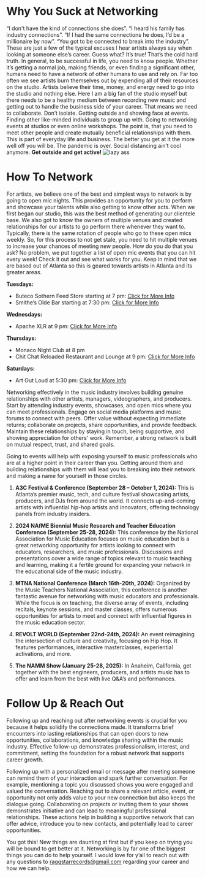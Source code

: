 <script lang='ts'>
  import BlogPageTemplate from '$lib/components/blog/BlogPageTemplate.svelte';
  import type { BlogCardProps } from '$lib/repositories/BlogPostRepository';
  import { ASSETS_PATH } from '$lib/repositories/BlogPostRepository';
  import { orderedBlogPosts } from '$lib/repositories/BlogPostRepository';
  import { page } from '$app/stores';

  const blogPostInfo: BlogCardProps = orderedBlogPosts.find((post) => post.slug === $page.route.id?.split('/')[3]);
  const assetsUrl = `${ASSETS_PATH}/${blogPostInfo.image}`;

  const gif1 = `${assetsUrl}/gif1.gif`;
</script>

<BlogPageTemplate
  title={blogPostInfo.title}
  subtitle={blogPostInfo.subtitle}
  published_date={blogPostInfo.date_published}
  coverImg={blogPostInfo.image}>

# Why You Suck at Networking
“I don't have the kind of connections she does”. “I heard his family has industry connections”. “If I had the same connections he does, I’d be a millionaire by now”. “You got to be connected to break into the industry”. These are just a few of the typical excuses I hear artists always say when looking at someone else’s career. Guess what? It’s true! That’s the cold hard truth. In general, to be successful in life, you need to know people. Whether it’s getting a normal job, making friends, or even finding a significant other, humans need to have a network of other humans to use and rely on. Far too often we see artists burn themselves out by expending all of their resources on the studio. Artists believe their time, money, and energy need to go into the studio and nothing else. Here I am a big fan of the studio myself but there needs to be a healthy medium between recording new music and getting out to handle the business side of your career. That means we need to collaborate. Don’t isolate. Getting outside and showing face at events. Finding other like-minded individuals to group up with. Going to networking events at studios or even online workshops. The point is, that you need to meet other people and create mutually beneficial relationships with them. This is part of everyday life and business. The better you get at it the more well off you will be. The pandemic is over. Social distancing ain’t cool anymore. **Get outside and get active!**
![lazy ass]({gif1})

# How To Network
For artists, we believe one of the best and simplest ways to network is by going to open mic nights. This provides an opportunity for you to perform and showcase your talents while also getting to know other acts. When we first began our studio, this was the best method of generating our clientele base. We also got to know the owners of multiple venues and created relationships for our artists to go perform there whenever they want to. Typically, there is the same rotation of people who go to these open mics weekly. So, for this process to not get stale, you need to hit multiple venues to increase your chances of meeting new people. How do you do that you ask? No problem, we put together a list of open mic events that you can hit every week! Check it out and see what works for you. Keep in mind that we are based out of Atlanta so this is geared towards artists in Atlanta and its greater areas.


**Tuesdays:**
- Buteco Sothern Feed Store starting at 7 pm: [Click for More Info](https://www.instagram.com/butecosounds/?hl=en)
- Smithe’s Olde Bar starting at 7:30 pm: [Click for More Info](https://www.sobatl.com/weekly-events)

**Wednesdays:**
- Apache XLR at 9 pm: [Click for More Info](https://apachexlr.com/faq/how-do-i-participate-in-the-open-mic)

**Thursdays:**
- Monaco Night Club at 8 pm
- Chit Chat Reloaded Restaurant and Lounge at 9 pm: [Click for More Info](https://www.instagram.com/p/C4geWmgAeVj/?hl=en)

**Saturdays:**
- Art Out Loud at 5:30 pm: [Click for More Info](https://www.eventbrite.com/e/art-out-loud-open-mic-variety-show-tickets-849668851407)

Networking effectively in the music industry involves building genuine relationships with other artists, managers, videographers, and producers. Start by attending industry events, showcases, and open mics where you can meet professionals. Engage on social media platforms and music forums to connect with peers. Offer value without expecting immediate returns; collaborate on projects, share opportunities, and provide feedback. Maintain these relationships by staying in touch, being supportive, and showing appreciation for others' work. Remember, a strong network is built on mutual respect, trust, and shared goals.

Going to events will help with exposing yourself to music professionals who are at a higher point in their career than you. Getting around them and building relationships with them will lead you to breaking into their network and making a name for yourself in those circles.

1. **A3C Festival & Conference (September 28 – October 1, 2024):** This is Atlanta’s premier music, tech, and culture festival showcasing artists, producers, and DJs from around the world. It connects up-and-coming artists with influential hip-hop artists and innovators, offering technology panels from industry insiders.

2. **2024 NAfME Biennial Music Research and Teacher Education Conference (September 25-28, 2024):** This conference by the National Association for Music Education focuses on music education but is a great networking opportunity for artists looking to connect with educators, researchers, and music professionals. Discussions and presentations cover a wide range of topics relevant to music teaching and learning, making it a fertile ground for expanding your network in the educational side of the music industry​​.

3. **MTNA National Conference (March 16th-20th, 2024):** Organized by the Music Teachers National Association, this conference is another fantastic avenue for networking with music educators and professionals. While the focus is on teaching, the diverse array of events, including recitals, keynote sessions, and master classes, offers numerous opportunities for artists to meet and connect with influential figures in the music education sector​​.

4. **REVOLT WORLD (September 22nd-24th, 2024):** An event reimagining the intersection of culture and creativity, focusing on Hip Hop. It features performances, interactive masterclasses, experiential activations, and more.

5. **The NAMM Show (January 25-28, 2025):** In Anaheim, California, get together with the best engineers, producers, and artists music has to offer and learn from the best with live Q&A’s and performances.


# Follow Up & Reach Out
Following up and reaching out after networking events is crucial for you because it helps solidify the connections made. It transforms brief encounters into lasting relationships that can open doors to new opportunities, collaborations, and knowledge sharing within the music industry. Effective follow-up demonstrates professionalism, interest, and commitment, setting the foundation for a robust network that supports career growth.

Following up with a personalized email or message after meeting someone can remind them of your interaction and spark further conversation. For example, mentioning a topic you discussed shows you were engaged and valued the conversation. Reaching out to share a relevant article, event, or opportunity not only adds value to your new connection but also keeps the dialogue going. Collaborating on projects or inviting them to your shows demonstrates initiative and can lead to meaningful professional relationships. These actions help in building a supportive network that can offer advice, introduce you to new contacts, and potentially lead to career opportunities.

You got this! New things are daunting at first but if you keep on trying you will be bound to get better at it. Networking is by far one of the biggest things you can do to help yourself. I would love for y’all to reach out with any questions to [raggstarrecords@gmail.com](mailto:raggstarrecords@gmail.com) regarding your career and how we can help.

</BlogPageTemplate>
